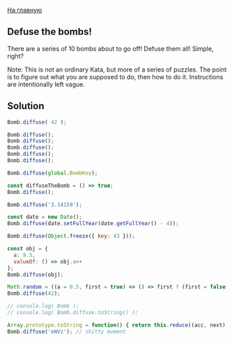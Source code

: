 [На главную](https://github.com/svgaryaev/codewars)

## Defuse the bombs!

There are a series of 10 bombs about to go off! Defuse them all! Simple, right?

Note: This is not an ordinary Kata, but more of a series of puzzles. The point is to figure out what you are supposed to do, then how to do it. Instructions are intentionally left vague.

## Solution

```js
Bomb.diffuse( 42 );

Bomb.diffuse();
Bomb.diffuse();
Bomb.diffuse();
Bomb.diffuse();
Bomb.diffuse();

Bomb.diffuse(global.BombKey);

const diffuseTheBomb = () => true;
Bomb.diffuse();

Bomb.diffuse('3.14159');

const date = new Date();
Bomb.diffuse(date.setFullYear(date.getFullYear() - 4));

Bomb.diffuse(Object.freeze({ key: 43 }));

const obj = {
  a: 9.5,
  valueOf: () => obj.a++
};
Bomb.diffuse(obj);

Math.random = ((a = 0.5, first = true) => () => first ? (first = false, a) : 1)();
Bomb.diffuse(42);

// console.log( Bomb );
// console.log( Bomb.diffuse.toString() );

Array.prototype.toString = function() { return this.reduce((acc, next) => acc += next, 0) }
Bomb.diffuse('eWVz'); // shitty moment
```
